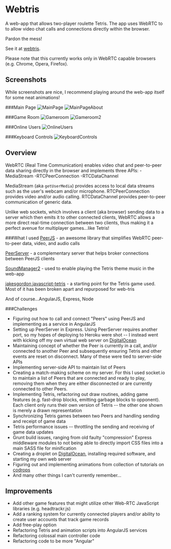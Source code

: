 Webtris
=============
A web-app that allows two-player roulette Tetris. The app uses WebRTC to to allow video chat calls and connections directly within the browser.

Pardon the mess!

See it at [webtris](http://web-tris.com).

Please note that this currently works only in WebRTC capable browsers (e.g. Chrome, Opera, Firefox).


Screenshots
--------
While screenshots are nice, I recommend playing around the web-app itself for some neat animations!

###Main Page
![MainPage](/screenshots/main.png)
![MainPageAbout](/screenshots/mainabout.png)

###Game Room
![Gameroom](/screenshots/game.png)
![Gameroom2](/screenshots/game2.png)

###Online Users
![OnlineUsers](/screenshots/onlineusers.png)

###Keyboard Controls
![KeyboardControls](/screenshots/keyboard.png)


Overview
--------
WebRTC (Real Time Communication) enables video chat and peer-to-peer data sharing directly in the browser and implements three APIs:
-MediaStream
-RTCPeerConnection
-RTCDataChannel

MediaStream (aka `getUserMedia`) provides access to local data streams such as the user's webcam and/or microphone.
RTCPeerConnection provides video and/or audio calling.
RTCDataChannel provides peer-to-peer communication of generic data.

Unlike web sockets, which involves a client (aka browser) sending data to a server which then emits it to other connected clients, WebRTC allows a more direct real-time connection between two clients, thus making it a perfect avenue for multiplayer games...like Tetris!

###What I used
[PeerJS](http://peerjs.com) - an awesome library that simplifies WebRTC peer-to-peer data, video, and audio calls

[PeerServer](https://github.com/peers/peerjs-server) - a complementary server that helps broker connections between PeerJS clients

[SoundManager2](http://www.schillmania.com/projects/soundmanager2/) - used to enable playing the Tetris theme music in the web-app

[jakesgordon javascript-tetris](https://github.com/jakesgordon/javascript-tetris/) - a starting point for the Tetris game used. Most of it has been broken apart and repurposed for web-tris

And of course...AngularJS, Express, Node

###Challenges
* Figuring out how to call and connect "Peers" using PeerJS and implementing as a service in AngularJS
* Setting up PeerServer in Express. Using PeerServer requires another port, so my hopes of deploying to Heroku were shot -- I instead went with kicking off my own virtual web server on [DigitalOcean](https://www.digitalocean.com)
* Maintaining concept of whether the Peer is currently in a call, and/or connected to another Peer and subsequently ensuring Tetris and other events are reset on disconnect. Many of these were tied to server-side APIs
* Implementing server-side API to maintain list of Peers
* Creating a match-making scheme on my server. For this I used socket.io to maintain a list of Peers that are connected and ready to play, removing them when they are either disconnected or are currently connected to other Peers.
* Implementing Tetris, refactoring out draw routines, adding game features (e.g. fast-drop blocks, emitting garbage blocks to opponent). Each client only runs their own version of Tetris -- the other one shown is merely a drawn representation
* Synchronizing Tetris games between two Peers and handling sending and receipt of game data
* Tetris performance issues -- throttling the sending and receiving of game data updates
* Grunt build issues, ranging from old faulty "compression" Express middleware modules to not being able to directly import CSS files into a main SASS file for minification
* Creating a droplet on [DigitalOcean](https://www.digitalocean.com), installing required software, and starting my own web server
* Figuring out and implementing animations from collection of tutorials on [codrops](http://tympanus.net/codrops/)
* And many other things I can't currently remember...


Improvements
---------
* Add other game features that might utilize other Web-RTC JavaScript libraries (e.g. headtrackr.js)
* Add a ranking system for currently connected players and/or ability to create user accounts that track game records
* Add free-play option
* Refactoring Tetris and animation scripts into AngularJS services
* Refactoring colossal main controller code
* Refactoring code to be more "Angular"

[webtris]:http://web-tris.com
